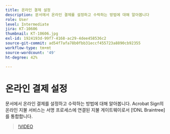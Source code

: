 ```yaml
---
title: 온라인 결제 설정
description: 문서에서 온라인 결제를 설정하고 수락하는 방법에 대해 알아봅니다
role: User
level: Intermediate
jira: KT-10606
thumbnail: KT-10606.jpg
exl-id: 1924193d-99f7-4168-ac29-4dee458536c2
source-git-commit: ad54f7afa78b0fbb31eccf455723a8890cb92355
workflow-type: tm+mt
source-wordcount: '49'
ht-degree: 42%

---
```


# 온라인 결제 설정

문서에서 온라인 결제를 설정하고 수락하는 방법에 대해 알아봅니다.  Acrobat Sign의 온라인 지불 서비스는 서명 프로세스에 연결된 지불 게이트웨이로서 [!DNL Braintree]를 통합합니다. 

>[!VIDEO](https://video.tv.adobe.com/v/345753?quality=12&learn=on&hidetitle=true)
